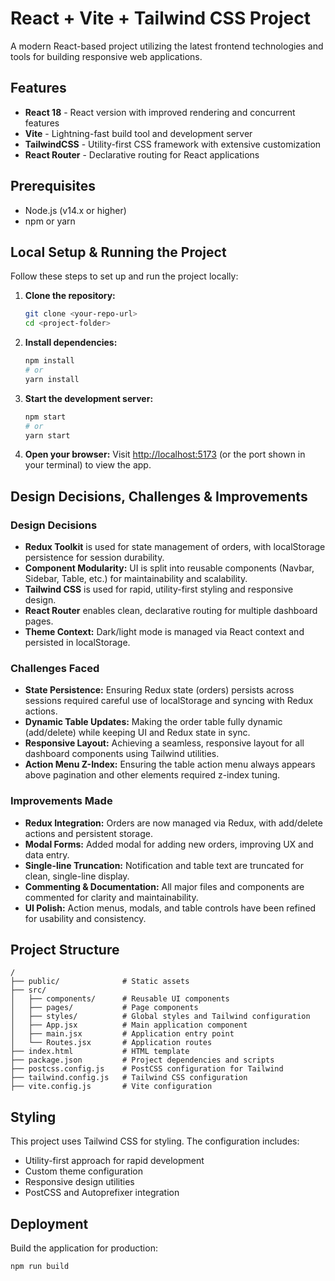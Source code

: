 # React + Vite + Tailwind CSS Project

A modern React-based project utilizing the latest frontend technologies and tools for building responsive web applications.

## Features

- **React 18** - React version with improved rendering and concurrent features
- **Vite** - Lightning-fast build tool and development server
- **TailwindCSS** - Utility-first CSS framework with extensive customization
- **React Router** - Declarative routing for React applications

## Prerequisites

- Node.js (v14.x or higher)
- npm or yarn


## Local Setup & Running the Project

Follow these steps to set up and run the project locally:

1. **Clone the repository:**
   ```bash
   git clone <your-repo-url>
   cd <project-folder>
   ```

2. **Install dependencies:**
   ```bash
   npm install
   # or
   yarn install
   ```


3. **Start the development server:**
   ```bash
   npm start
   # or
   yarn start
   ```

4. **Open your browser:**
   Visit [http://localhost:5173](http://localhost:5173) (or the port shown in your terminal) to view the app.
## Design Decisions, Challenges & Improvements

### Design Decisions
- **Redux Toolkit** is used for state management of orders, with localStorage persistence for session durability.
- **Component Modularity:** UI is split into reusable components (Navbar, Sidebar, Table, etc.) for maintainability and scalability.
- **Tailwind CSS** is used for rapid, utility-first styling and responsive design.
- **React Router** enables clean, declarative routing for multiple dashboard pages.
- **Theme Context:** Dark/light mode is managed via React context and persisted in localStorage.

### Challenges Faced
- **State Persistence:** Ensuring Redux state (orders) persists across sessions required careful use of localStorage and syncing with Redux actions.
- **Dynamic Table Updates:** Making the order table fully dynamic (add/delete) while keeping UI and Redux state in sync.
- **Responsive Layout:** Achieving a seamless, responsive layout for all dashboard components using Tailwind utilities.
- **Action Menu Z-Index:** Ensuring the table action menu always appears above pagination and other elements required z-index tuning.

### Improvements Made
- **Redux Integration:** Orders are now managed via Redux, with add/delete actions and persistent storage.
- **Modal Forms:** Added modal for adding new orders, improving UX and data entry.
- **Single-line Truncation:** Notification and table text are truncated for clean, single-line display.
- **Commenting & Documentation:** All major files and components are commented for clarity and maintainability.
- **UI Polish:** Action menus, modals, and table controls have been refined for usability and consistency.

## Project Structure

```
/
├── public/              # Static assets
├── src/
│   ├── components/      # Reusable UI components
│   ├── pages/           # Page components
│   ├── styles/          # Global styles and Tailwind configuration
│   ├── App.jsx          # Main application component
│   ├── main.jsx         # Application entry point
│   └── Routes.jsx       # Application routes
├── index.html           # HTML template
├── package.json         # Project dependencies and scripts
├── postcss.config.js    # PostCSS configuration for Tailwind
├── tailwind.config.js   # Tailwind CSS configuration
├── vite.config.js       # Vite configuration
```

## Styling

This project uses Tailwind CSS for styling. The configuration includes:

- Utility-first approach for rapid development
- Custom theme configuration
- Responsive design utilities
- PostCSS and Autoprefixer integration

## Deployment

Build the application for production:

```bash
npm run build
```

